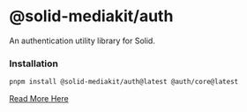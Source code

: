 # @solid-mediakit/auth

An authentication utility library for Solid.

### Installation

```bash
pnpm install @solid-mediakit/auth@latest @auth/core@latest
```

[Read More Here](https://mediakit-taupe.vercel.app/auth/install)
